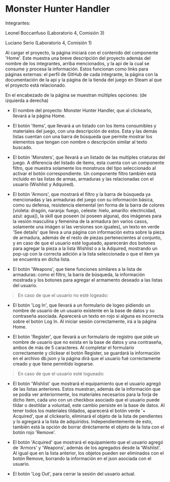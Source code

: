 # Monster Hunter Handler

Integrantes:

  Leonel Boccanfuso (Laboratorio 4, Comisión 3)

  Luciano Serio (Laboratorio 4, Comisión 1)



Al cargar el proyecto, la página iniciará con el contenido del componente 'Home'. Este muestra una breve descripción del proyecto además del nombre de los integrantes, arriba mencionados, y la api de la cual se consume y procesa la información. Estos funcionan como links para páginas externas: el perfil de GitHub de cada integrante, la página con la documentación de la api y la página de la tienda del juego en Steam al que el proyecto está relacionado.

En el encabezado de la página se muestran múltiples opciones: (de izquierda a derecha)

  - El nombre del proyecto: Monster Hunter Handler, que al clickearlo, llevará a la página Home.

  - El botón 'Items', que llevará a un listado con los items consumibles y materiales del juego, con una descripción de estos.  Esta y las demás listas cuentan con una barra de búsqueda que permite mostrar los elementos que tengan con nombre o descripción similar al texto buscado.

  - El botón 'Monsters', que llevará a un listado de las multiples criaturas del juego. A diferencia del listado de items, esta cuenta con un componente filtro, que muestra solamente los monstruos del tipo seleccionado al activar el botón correspondiente. Un componente filtro también está incluído en las listas de armas, armaduras y las relacionadas con el usuario (Wishlist y Adquired).

  - El botón 'Armors', que mostrará el filtro y la barra de búsqueda ya mencionadas y las armaduras del juego con su información básica, como su defensa, resistencia elemental (en forma de la barra de colores [violeta: dragón, naranja: fuego, celeste: hielo, amarillo: electricidad, azul: agua]), la skill que poseen (si poseen alguna), dos imágenes para la vesión masculina y femenina de la armadura (en varios casos, solamente una imágen si las versiones son iguales), un texto en verde 'See details' que lleva a una página con información extra sobre la pieza de armadura, además de el resto de piezas pertenecientes al conjunto, y en caso de que el usuario esté logueado, aparecerán dos botones para agregar la pieza a la lista Wishlist o a la Adquired, mostrando un pop-up con la correcta adición a la lista seleccionada o que el item ya se encuentra en dicha lista.

  - El botón 'Weapons', que tiene funciones similares a la lista de armaduras: como el filtro, la barra de búsqueda, la información mostrada y los botones para agregar el armamento deseado a las listas del usuario.

  > En caso de que el usuario no esté logeado:
    
  - El botón 'Log In', que llevará a un formulario de logeo pidiendo un nombre de usuario de un usuario existente en la base de datos y su contraseña asociada. Aparecerá un texto en rojo si alguna es incorrecta sobre el botón Log In. Al iniciar sesión correctamente, irá a la página Home.
    
  - El botón 'Register', que llevará a un formulario de registro que pide un nombre de usuario que no exista en la base de datos y una contraseña, ambos de más de 5 caracteres. Al completar el formulario correctamente y clickear el botón Register, se guardará la información en el archivo db.json y la página dirá que el usuario fué correctamente creado y que tiene permitido logearse.

  > En caso de que el usuario esté logueado:
    
  - El botón 'Wishlist' que mostrará el equipamiento que el usuario agregó de las listas anteriores. Estos muestran, además de la información que se podía ver anteriormente, los materiales necesarios para la forja de dicho item, cada uno con un checkbox asociado que el usuario puede tildar o destildar a voluntad, este cambio persiste en la base de datos. Al tener todos los materiales tildados, aparecerá el botón verde '+ Acquired', que al clickearlo, eliminará el objeto de la lista de pendientes y lo agregará a la lista de adquiridos. Independientemente de esto, también está la opción de borrar diréctamente el objeto de la lista con el botón rojo 'Remove'.
    
  - El botón 'Acquired' que mostrará el equipamiento que el usuario agregó de 'Armors' y 'Weapons', además de los agregados desde la 'Wishlist'. Al igual que en la lista anterior, los objetos pueden ser eliminados con el botón Remove, borrando la información en el json asociada con el usuario. 
    
   - El botón 'Log Out', para cerrar la sesión del usuario actual. 
